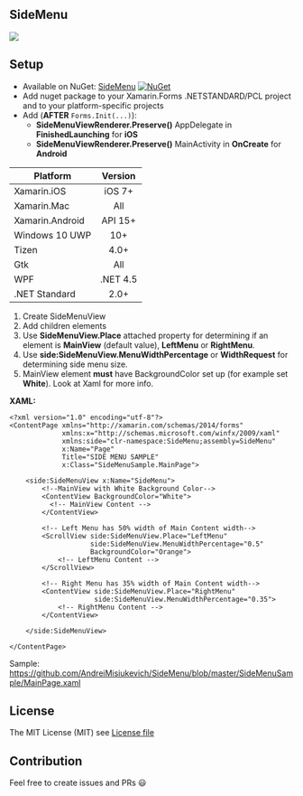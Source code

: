 ## SideMenu
![](https://github.com/AndreiMisiukevich/SideMenu/blob/master/images/gif.gif?raw=true)

## Setup
* Available on NuGet: [SideMenu](http://www.nuget.org/packages/SideMenu) [![NuGet](https://img.shields.io/nuget/v/SideMenu.svg?label=NuGet)](https://www.nuget.org/packages/SideMenu)
* Add nuget package to your Xamarin.Forms .NETSTANDARD/PCL project and to your platform-specific projects
* Add (**AFTER** ```Forms.Init(...)```):
  - **SideMenuViewRenderer.Preserve()** AppDelegate in **FinishedLaunching** for **iOS** 
  - **SideMenuViewRenderer.Preserve()** MainActivity in **OnCreate** for **Android**

|Platform|Version|
| ------------------- | :-----------: |
|Xamarin.iOS|iOS 7+|
|Xamarin.Mac|All|
|Xamarin.Android|API 15+|
|Windows 10 UWP|10+|
|Tizen|4.0+|
|Gtk|All|
|WPF|.NET 4.5|
|.NET Standard|2.0+|


1) Create SideMenuView
2) Add children elements
3) Use **SideMenuView.Place** attached property for determining if an element is **MainView** (default value), **LeftMenu** or **RightMenu**.
4) Use **side:SideMenuView.MenuWidthPercentage** or **WidthRequest** for determining side menu size.
5) MainView element **must** have BackgroundColor set up (for example set **White**).
Look at Xaml for more info.

**XAML:**
```xaml
<?xml version="1.0" encoding="utf-8"?>
<ContentPage xmlns="http://xamarin.com/schemas/2014/forms"
             xmlns:x="http://schemas.microsoft.com/winfx/2009/xaml"
             xmlns:side="clr-namespace:SideMenu;assembly=SideMenu"
             x:Name="Page"
             Title="SIDE MENU SAMPLE"
             x:Class="SideMenuSample.MainPage">

    <side:SideMenuView x:Name="SideMenu">
        <!--MainView with White Background Color-->
        <ContentView BackgroundColor="White">
          <!-- MainView Content -->
        </ContentView>

        <!-- Left Menu has 50% width of Main Content width-->
        <ScrollView side:SideMenuView.Place="LeftMenu"
                    side:SideMenuView.MenuWidthPercentage="0.5"
                    BackgroundColor="Orange">
            <!-- LeftMenu Content -->
        </ScrollView>

        <!-- Right Menu has 35% width of Main Content width-->
        <ContentView side:SideMenuView.Place="RightMenu"
                     side:SideMenuView.MenuWidthPercentage="0.35">
            <!-- RightMenu Content -->
        </ContentView> 

    </side:SideMenuView>

</ContentPage>
```

Sample: https://github.com/AndreiMisiukevich/SideMenu/blob/master/SideMenuSample/MainPage.xaml

## License
The MIT License (MIT) see [License file](LICENSE)

## Contribution
Feel free to create issues and PRs 😃

